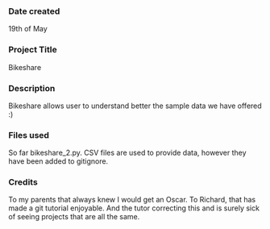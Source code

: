 ### Date created
19th of May

### Project Title
Bikeshare

### Description
Bikeshare allows user to understand better the sample data we have offered :)

### Files used
So far bikeshare_2.py. CSV files are used to provide data, however they have been added to gitignore.

### Credits
To my parents that always knew I would get an Oscar. To Richard, that has made a git tutorial enjoyable. And the tutor correcting this and is surely sick of seeing projects that are all the same.
